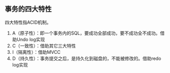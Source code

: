 ## 事务的四大特性



四大特性指ACID机制。



1. A（原子性）：即一个事务内的SQL，要成功全部成功，要不成功全不成功。借助Undo log实现
2. C（一致性）：借助其它三大特性
3. I（隔离性）：借助MVCC
4. D（持久性）：事务提交之后，是持久化到磁盘的，不能被修改的。借助redo log实现